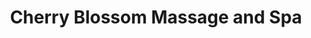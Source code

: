 ---
title: "Cherry Blossom Massage and Spa"
url: /liberty-hill/cherry-blossom-massage-and-spa/
shop: massage
---